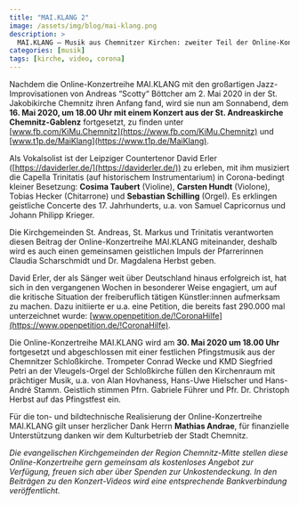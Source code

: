 ```yaml
---
title: "MAI.KLANG 2"
image: /assets/img/blog/mai-klang.png
description: >
  MAI.KLANG – Musik aus Chemnitzer Kirchen: zweiter Teil der Online-Konzertreihe der evangelischen Kirchgemeinden in der Region Chemnitz-Mitte
categories: [musik]
tags: [kirche, video, corona]
---
```


Nachdem die Online-Konzertreihe MAI.KLANG mit den großartigen Jazz-Improvisationen von Andreas “Scotty“ Böttcher am 2. Mai 2020 in der St. Jakobikirche Chemnitz ihren Anfang fand, wird sie nun am Sonnabend, dem **16. Mai 2020, um 18.00 Uhr mit einem Konzert aus der St. Andreaskirche Chemnitz-Gablenz** fortgesetzt, zu finden unter [www.fb.com/KiMu.Chemnitz](https://www.fb.com/KiMu.Chemnitz) und [www.t1p.de/MaiKlang](https://www.t1p.de/MaiKlang).

Als Vokalsolist ist der Leipziger Countertenor David Erler ([https://daviderler.de/](https://daviderler.de/)) zu erleben, mit ihm musiziert die Capella Trinitatis (auf historischem Instrumentarium) in Corona-bedingt kleiner Besetzung: **Cosima Taubert** (Violine), **Carsten Hundt** (Violone), Tobias Hecker (Chitarrone) und **Sebastian Schilling** (Orgel). Es erklingen geistliche Concerte des 17. Jahrhunderts, u.a. von Samuel Capricornus und Johann Philipp Krieger.

Die Kirchgemeinden St. Andreas, St. Markus und Trinitatis verantworten diesen Beitrag der Online-Konzertreihe MAI.KLANG miteinander, deshalb wird es auch einen gemeinsamen geistlichen Impuls der Pfarrerinnen Claudia Scharschmidt und Dr. Magdalena Herbst geben.

David Erler, der als Sänger weit über Deutschland hinaus erfolgreich ist, hat sich in den vergangenen Wochen in besonderer Weise engagiert, um auf die kritische Situation der freiberuflich tätigen Künstler:innen aufmerksam zu machen. Dazu initiierte er u.a. eine Petition, die bereits fast 290.000 mal unterzeichnet wurde: [www.openpetition.de/!CoronaHilfe](https://www.openpetition.de/!CoronaHilfe).

Die Online-Konzertreihe MAI.KLANG wird am **30. Mai 2020 um 18.00 Uhr** fortgesetzt und abgeschlossen mit einer festlichen Pfingstmusik aus der Chemnitzer Schloßkirche. Trompeter Conrad Wecke und KMD Siegfried Petri an der Vleugels-Orgel der Schloßkirche füllen den Kirchenraum mit prächtiger Musik, u.a. von Alan Hovhaness, Hans-Uwe Hielscher und Hans-André Stamm. Geistlich stimmen Pfrn. Gabriele Führer und Pfr. Dr. Christoph Herbst auf das Pfingstfest ein.

Für die ton- und bildtechnische Realisierung der Online-Konzertreihe MAI.KLANG gilt unser herzlicher Dank Herrn **Mathias Andrae**, für finanzielle Unterstützung danken wir dem Kulturbetrieb der Stadt Chemnitz.

_Die evangelischen Kirchgemeinden der Region Chemnitz-Mitte stellen diese Online-Konzertreihe gern gemeinsam als kostenloses Angebot zur Verfügung, freuen sich aber über Spenden zur Unkostendeckung. In den Beiträgen zu den Konzert-Videos wird eine entsprechende Bankverbindung veröffentlicht._
